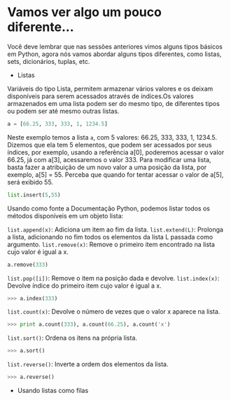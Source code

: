 # Vamos ver algo um pouco diferente...

Você deve lembrar que nas sessões anteriores vimos alguns tipos básicos em Python, agora nós vamos abordar alguns tipos diferentes, como listas, sets, dicionários, tuplas, etc.

* Listas

Variáveis do tipo Lista, permitem armazenar vários valores e os deixam disponíveis para serem acessados através de índices.Os valores armazenados em uma lista podem ser do mesmo tipo, de diferentes tipos ou podem ser até mesmo outras listas.

```python
a = [66.25, 333, 333, 1, 1234.5]
```
Neste exemplo temos a lista ```a```, com 5 valores: 66.25, 333, 333, 1, 1234.5. Dizemos que ela tem 5 elementos, que podem ser acessados por seus índices, por exemplo, usando a referência a[0], poderemos acessar o valor 66.25, já com a[3], acessaremos o valor 333. Para modificar uma lista, basta fazer a atribuição de um novo valor a uma posição da lista, por exemplo, a[5] = 55. Perceba que quando for tentar acessar o valor de a[5], será exibido 55.

```python
list.insert(5,55)
```

Usando como fonte a Documentação Python, podemos listar todos os métodos disponíveis em um objeto lista:

```list.append(x)```: Adiciona um item ao fim da lista.
```list.extend(L)```: Prolonga a lista, adicionando no fim todos os elementos da lista L passada como argumento.
```list.remove(x)```: Remove o primeiro item encontrado na lista cujo valor é igual a x.

```python
a.remove(333)
```

```list.pop([i])```: Remove o item na posição dada e devolve.
```list.index(x)```: Devolve índice do primeiro item cujo valor é igual a x.

```python
>>> a.index(333)
```

```list.count(x)```: Devolve o número de vezes que o valor x aparece na lista.

```python
>>> print a.count(333), a.count(66.25), a.count('x')
```

```list.sort()```: Ordena os itens na própria lista.

```python
>>> a.sort()
```

```list.reverse()```: Inverte a ordem dos elementos da lista.

```python
>>> a.reverse()
```
* Usando listas como filas